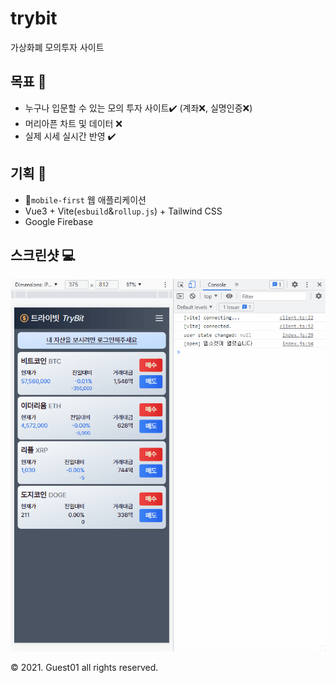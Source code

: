 # trybit
가상화폐 모의투자 사이트

## 목표 :dart:
- 누구나 입문할 수 있는 모의 투자 사이트:heavy_check_mark: (계좌:x:, 실명인증:x:)
- 머리아픈 차트 및 데이터 :x:
- 실제 시세 실시간 반영 :heavy_check_mark:

## 기획 :memo:
- :iphone:`mobile-first` 웹 애플리케이션
- Vue3 + Vite(`esbuild`&`rollup.js`) + Tailwind CSS
- Google Firebase

## 스크린샷 :computer:
![loginScreen](loginAnimation.gif)

:copyright: 2021. Guest01 all rights reserved.
